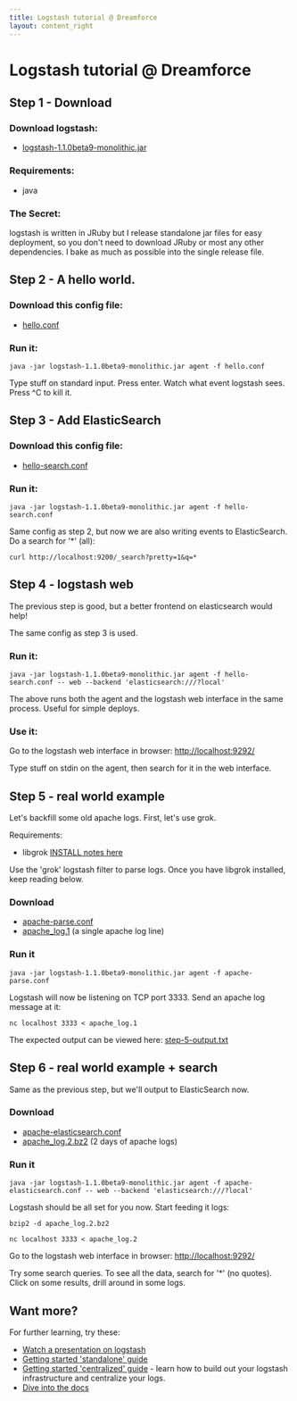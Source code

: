 ```yaml
---
title: Logstash tutorial @ Dreamforce
layout: content_right
---
```

# Logstash tutorial @ Dreamforce

## Step 1 - Download

### Download logstash:

* [logstash-1.1.0beta9-monolithic.jar](http://semicomplete.com/files/logstash/logstash-1.1.0beta9-monolithic.jar)

### Requirements:

* java

### The Secret:

logstash is written in JRuby but I release standalone jar files for easy
deployment, so you don't need to download JRuby or most any other dependencies.
I bake as much as possible into the single release file.

## Step 2 - A hello world.

### Download this config file:

* [hello.conf](hello.conf)

### Run it:

    java -jar logstash-1.1.0beta9-monolithic.jar agent -f hello.conf

Type stuff on standard input. Press enter. Watch what event logstash sees.
Press ^C to kill it.

## Step 3 - Add ElasticSearch

### Download this config file:

* [hello-search.conf](hello-search.conf)

### Run it:

    java -jar logstash-1.1.0beta9-monolithic.jar agent -f hello-search.conf

Same config as step 2, but now we are also writing events to ElasticSearch. Do
a search for '*' (all):

    curl http://localhost:9200/_search?pretty=1&q=*

## Step 4 - logstash web

The previous step is good, but a better frontend on elasticsearch would help!

The same config as step 3 is used.

### Run it:

    java -jar logstash-1.1.0beta9-monolithic.jar agent -f hello-search.conf -- web --backend 'elasticsearch:///?local'

The above runs both the agent and the logstash web interface in the same
process. Useful for simple deploys.

### Use it:

Go to the logstash web interface in browser: <http://localhost:9292/>

Type stuff on stdin on the agent, then search for it in the web interface.

## Step 5 - real world example

Let's backfill some old apache logs.  First, let's use grok.

Requirements:

* libgrok [INSTALL notes here](https://github.com/jordansissel/grok/blob/master/INSTALL)

Use the 'grok' logstash filter to parse logs. Once you have libgrok installed,
keep reading below.

### Download

* [apache-parse.conf](apache-parse.conf)
* [apache_log.1](apache_log.1) (a single apache log line)

### Run it

    java -jar logstash-1.1.0beta9-monolithic.jar agent -f apache-parse.conf

Logstash will now be listening on TCP port 3333. Send an apache log message at it:

    nc localhost 3333 < apache_log.1

The expected output can be viewed here: [step-5-output.txt](step-5-output.txt)

## Step 6 - real world example + search

Same as the previous step, but we'll output to ElasticSearch now.

### Download

* [apache-elasticsearch.conf](apache-elasticsearch.conf)
* [apache_log.2.bz2](apache_log.2.bz2) (2 days of apache logs)

### Run it

    java -jar logstash-1.1.0beta9-monolithic.jar agent -f apache-elasticsearch.conf -- web --backend 'elasticsearch:///?local'

Logstash should be all set for you now. Start feeding it logs:

    bzip2 -d apache_log.2.bz2

    nc localhost 3333 < apache_log.2 

Go to the logstash web interface in browser: <http://localhost:9292/>

Try some search queries. To see all the data, search for '*' (no quotes). Click
on some results, drill around in some logs.

## Want more?

For further learning, try these:

* [Watch a presentation on logstash](http://blip.tv/carolinacon/logstash-open-source-log-and-event-management-jordan-sissel-5123601)
* [Getting started 'standalone' guide](http://logstash.net/docs/1.1.0beta9-started-simple)
* [Getting started 'centralized' guide](http://logstash.net/docs/1.1.0beta9-started-centralized) - 
  learn how to build out your logstash infrastructure and centralize your logs.
* [Dive into the docs](http://logstash.net/docs/1.1.0beta9/)
